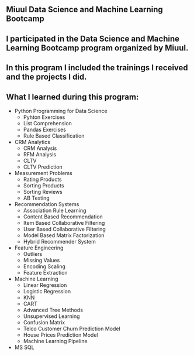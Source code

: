 ## Miuul Data Science and Machine Learning Bootcamp
## I participated in the Data Science and Machine Learning Bootcamp program organized by Miuul. 
## In this program I included the trainings I received and the projects I did.

## What I learned during this program:
- Python Programming for Data Science
  - Pyhton Exercises
  - List Comprehension
  - Pandas Exercises
  - Rule Based Classification
- CRM Analytics
  - CRM Analysis 
  - RFM Analysis
  - CLTV
  - CLTV Prediction
- Measurement Problems
  - Rating Products
  - Sorting Products
  - Sorting Reviews
  - AB Testing
- Recommendation Systems
  - Association Rule Learning
  - Content Based Recommendation
  - Item Based Collaborative Filtering
  - User Based Collaborative Filtering
  - Model Based Matrix Factorization
  - Hybrid Recommender System
- Feature Engineering
  - Outliers
  - Missing Values
  - Encoding Scaling
  - Feature Extraction
- Machine Learning
  - Linear Regression
  - Logistic Regression
  - KNN
  - CART
  - Advanced Tree Methods
  - Unsupervised Learning
  - Confusion Matrix
  - Telco Customer Churn Prediction Model
  - House Prices Prediction Model
  - Machine Learning Pipeline
- MS SQL
